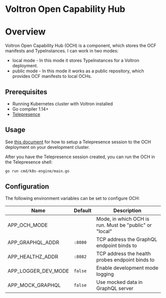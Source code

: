 # Voltron Open Capability Hub

# Overview

Voltron Open Capability Hub (OCH) is a component, which stores the OCF manifests and TypeInstances. I can work in two modes:
- local mode - In this mode it stores TypeInstances for a Voltron deployment.
- public mode - In this mode it works as a public repository, which provides OCF manifests to local OCHs.

## Prerequisites

- Running Kubernetes cluster with Voltron installed
- Go compiler 1.14+
- [Telepresence](https://www.telepresence.io/)

## Usage

See [this document](../../docs/development.md#replace-a-cluster-component-with-your-local-process) for how to setup a Telepresence session to the OCH deployment on your development cluster.

After you have the Telepresence session created, you can run the OCH in the Telepresence shell:
```bash
go run cmd/k8s-engine/main.go
```

## Configuration

The following environment variables can be set to configure OCH:

| Name                | Default | Description                                            |
|---------------------|---------|--------------------------------------------------------|
| APP_OCH_MODE        |         | Mode, in which OCH is run. Must be "public" or "local" |
| APP_GRAPHQL_ADDR    | `:8080` | TCP address the GraphQL endpoint binds to              |
| APP_HEALTHZ_ADDR    | `:8082` | TCP address the health probes endpoint binds to        |
| APP_LOGGER_DEV_MODE | `false` | Enable development mode logging                        |
| APP_MOCK_GRAPHQL    | `false` | Use mocked data in GraphQL server                      |
